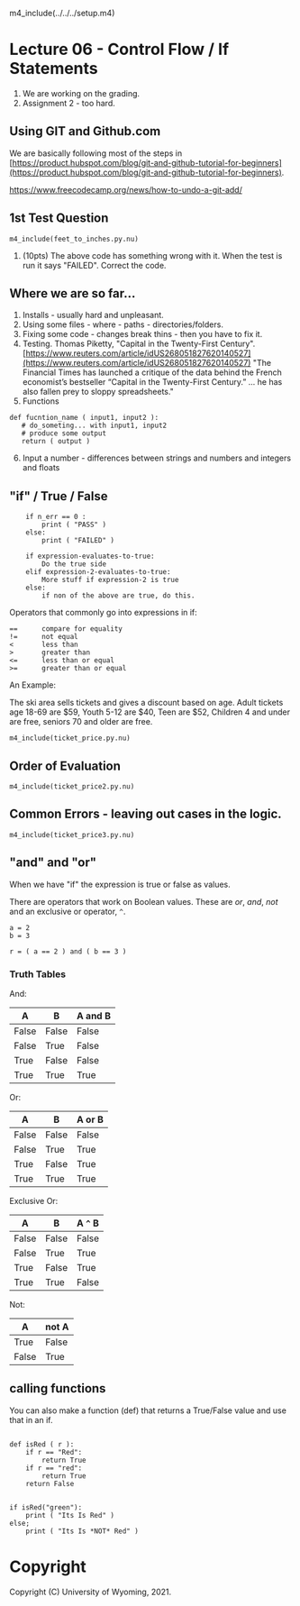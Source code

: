 

m4_include(../../../setup.m4)

# Lecture 06 - Control Flow / If Statements            

1. We are working on the grading.
2. Assignment 2 - too hard.

## Using GIT and Github.com

We are basically following most of the steps in [https://product.hubspot.com/blog/git-and-github-tutorial-for-beginners](https://product.hubspot.com/blog/git-and-github-tutorial-for-beginners).

https://www.freecodecamp.org/news/how-to-undo-a-git-add/


## 1st Test Question

```
m4_include(feet_to_inches.py.nu)
```

1. (10pts) The above code has something wrong with it.   When the test is run it says "FAILED".
Correct the code.


## Where we are so far...

1. Installs - usually hard and unpleasant.
2. Using some files - where - paths - directories/folders.
3. Fixing some code - changes break thins - then you have to fix it.
4. Testing.   Thomas Piketty, "Capital in the Twenty-First Century".
[https://www.reuters.com/article/idUS268051827620140527](https://www.reuters.com/article/idUS268051827620140527)
"The Financial Times has launched a critique of the data behind the
French economist’s bestseller “Capital in the Twenty-First Century.”
...    he has also fallen prey to sloppy spreadsheets."
5. Functions
```
def fucntion_name ( input1, input2 ):
   # do_someting... with input1, input2
   # produce some output
   return ( output )
```
6. Input a number - differences between strings and numbers and integers and floats


## "if" / True / False

```
    if n_err == 0 :
        print ( "PASS" )
    else:
        print ( "FAILED" )
```

```
	if expression-evaluates-to-true:
		Do the true side
	elif expression-2-evaluates-to-true:
		More stuff if expression-2 is true
	else:
		if non of the above are true, do this.
```

Operators that commonly go into expressions in if:

```
==		compare for equality
!=		not equal
<		less than
>		greater than
<=		less than or equal
>=		greater than or equal
```



An Example:

The ski area sells tickets and gives a discount based on age.
Adult tickets age 18-69 are $59, Youth 5-12 are $40, Teen are $52, Children 4 and under are free, seniors 70 and older are free.

```
m4_include(ticket_price.py.nu)
```




## Order of Evaluation

```
m4_include(ticket_price2.py.nu)
```

## Common Errors - leaving out cases in the logic.

```
m4_include(ticket_price3.py.nu)
```




## "and" and "or"

When we have "if" the expression is true or false as values.

There are operators that work on Boolean values.  These are *or*, *and*, *not* and
an exclusive or operator, `^`.

```
a = 2
b = 3

r = ( a == 2 ) and ( b == 3 )
```


### Truth Tables

And:

| A     | B     | A and B |
|-------|-------|---------|
| False | False | False   |
| False | True  | False   |
| True  | False | False   |
| True  | True  | True    |

Or: 

| A     | B     | A or B |
|-------|-------|---------|
| False | False | False   |
| False | True  | True   |
| True  | False | True   |
| True  | True  | True    |

Exclusive Or:

| A     | B     | A `^` B |
|-------|-------|---------|
| False | False | False   |
| False | True  | True   |
| True  | False | True   |
| True  | True  | False    |

Not:

| A     | not A |
|-------|-------|
| True  | False |
| False | True  |


## calling functions 

You can also make a function (def) that returns a True/False value and use 
that in an if.

```

def isRed ( r ):
	if r == "Red":
		return True
	if r == "red":
		return True
	return False


if isRed("green"):
	print ( "Its Is Red" )
else;
	print ( "Its Is *NOT* Red" )

```





















# Copyright

Copyright (C) University of Wyoming, 2021.

